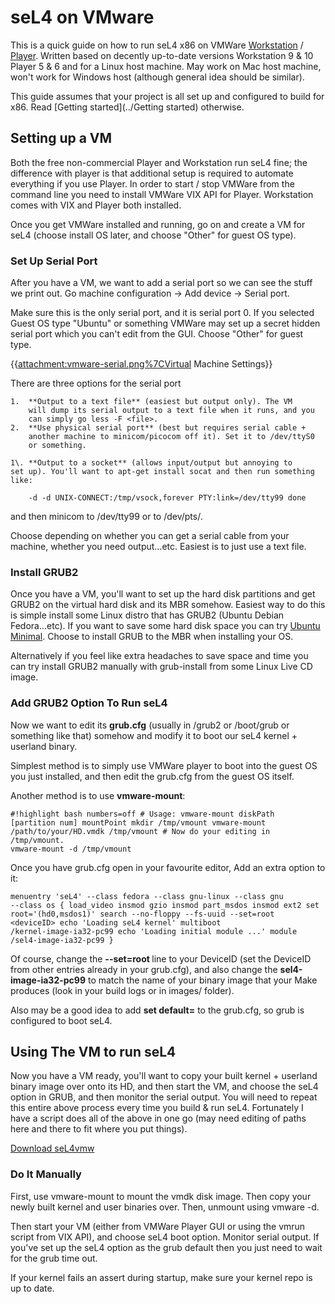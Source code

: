 # seL4 on VMware


This is a quick guide on how to run seL4 x86 on VMWare
[Workstation](http://www.vmware.com/au/products/workstation) /
[Player](https://www.vmware.com/go/downloadplayer). Written
based on decently up-to-date versions Workstation 9 & 10 Player 5 & 6
and for a Linux host machine. May work on Mac host machine, won't work
for Windows host (although general idea should be similar).

This guide assumes that your project is all set up and configured to
build for x86. Read [Getting started](../Getting started) otherwise.

## Setting up a VM


Both the free non-commercial Player and Workstation run seL4 fine; the
difference with player is that additional setup is required to automate
everything if you use Player. In order to start / stop VMWare from the
command line you need to install VMWare VIX API for Player. Workstation
comes with VIX and Player both installed.

Once you get VMWare installed and running, go on and create a VM for
seL4 (choose install OS later, and choose "Other" for guest OS type).

### Set Up Serial Port


After you have a VM, we want to add a serial port so we can see the
stuff we print out. Go machine configuration -> Add device ->
Serial port.

Make sure this is the only serial port, and it is serial port 0. If you
selected Guest OS type "Ubuntu" or something VMWare may set up a secret
hidden serial port which you can't edit from the GUI. Choose "Other" for
guest type.

{{<attachment:vmware-serial.png%7CVirtual> Machine Settings}}

There are three options for the serial port

    1.  **Output to a text file** (easiest but output only). The VM
        will dump its serial output to a text file when it runs, and you
        can simply go less -F <file>.
    2.  **Use physical serial port** (best but requires serial cable +
        another machine to minicom/picocom off it). Set it to /dev/ttyS0
        or something.

    1\. **Output to a socket** (allows input/output but annoying to
    set up). You'll want to apt-get install socat and then run something
    like:
```#!highlight bash numbers=off #!/bin/bash while true; do socat
    -d -d UNIX-CONNECT:/tmp/vsock,forever PTY:link=/dev/tty99 done
```
and
    then minicom to /dev/tty99 or
    to /dev/pts/<whatever socat decides to use>.

Choose depending on whether you can get a serial cable from your
machine, whether you need output...etc. Easiest is to just use a text
file.

### Install GRUB2


Once you have a VM, you'll want to set up the hard disk partitions and
get GRUB2 on the virtual hard disk and its MBR somehow. Easiest way to
do this is simple install some Linux distro that has GRUB2 (Ubuntu
Debian Fedora...etc). If you want to save some hard disk space you can
try
[Ubuntu Minimal](https://help.ubuntu.com/community/Installation/MinimalCD). Choose to install GRUB to the MBR when installing your OS.

Alternatively if you feel like extra headaches to save space and time
you can try install GRUB2 manually with grub-install from some Linux
Live CD image.

### Add GRUB2 Option To Run seL4


Now we want to edit its **grub.cfg** (usually in /grub2 or /boot/grub
or something like that) somehow and modify it to boot our seL4 kernel +
userland binary.

Simplest method is to simply use VMWare player to boot into the guest OS
you just installed, and then edit the grub.cfg from the guest OS itself.

Another method is to use **vmware-mount**:
```
#!highlight bash numbers=off # Usage: vmware-mount diskPath
[partition num] mountPoint mkdir /tmp/vmount vmware-mount
/path/to/your/HD.vmdk /tmp/vmount # Now do your editing in /tmp/vmount.
vmware-mount -d /tmp/vmount
```

Once you have grub.cfg open in your favourite editor, Add an extra
option to it:
```
menuentry 'seL4' --class fedora --class gnu-linux --class gnu
--class os { load_video insmod gzio insmod part_msdos insmod ext2 set
root='(hd0,msdos1)' search --no-floppy --fs-uuid --set=root
<deviceID> echo 'Loading seL4 kernel' multiboot
/kernel-image-ia32-pc99 echo 'Loading initial module ...' module
/sel4-image-ia32-pc99 }
```

Of course, change the **--set=root <DeviceID>** line to your
DeviceID (set the DeviceID from other entries already in your grub.cfg),
and also change the **sel4-image-ia32-pc99** to match the name of your
binary image that your Make produces (look in your build logs or in
images/ folder).

Also may be a good idea to add **set default=<seL4 menu index>**
to the grub.cfg, so grub is configured to boot seL4.

## Using The VM to run seL4


Now you have a VM ready, you'll want to copy your built kernel +
userland binary image over onto its HD, and then start the VM, and
choose the seL4 option in GRUB, and then monitor the serial output. You
will need to repeat this entire above process every time you build & run
seL4. Fortunately I have a script does all of the above in one go (may
need editing of paths here and there to fit where you put things).

[Download seL4vmw](attachment:seL4vmw)

### Do It Manually


First, use vmware-mount to mount the vmdk disk image. Then copy your
newly built kernel and user binaries over. Then, unmount using
vmware -d.

Then start your VM (either from VMWare Player GUI or using the vmrun
script from VIX API), and choose seL4 boot option. Monitor serial
output. If you've set up the seL4 option as the grub default then you
just need to wait for the grub time out.

If your kernel fails an assert during startup, make sure your kernel
repo is up to date.
